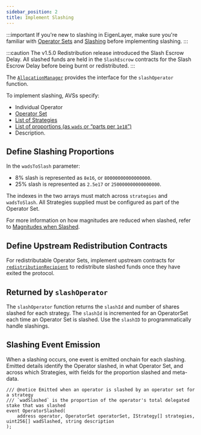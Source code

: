 ```yaml
---
sidebar_position: 2
title: Implement Slashing
---
```


:::important
If you're new to slashing in EigenLayer, make sure you're familiar with [Operator Sets](../../../../eigenlayer/concepts/operator-sets/operator-sets-concept.md)
and [Slashing](../../../../eigenlayer/concepts/slashing/slashing-concept.md) before implementing slashing.
:::

:::caution
The v1.5.0 Redistribution release introduced the Slash Escrow Delay. All slashed funds are held in the `SlashEscrow` contracts
for the Slash Escrow Delay before being burnt or redistributed.
:::

The [`AllocationManager`](https://github.com/Layr-Labs/eigenlayer-contracts/blob/main/src/contracts/interfaces/IAllocationManager.sol) provides the interface for the `slashOperator` function.

To implement slashing, AVSs specify:
* Individual Operator
* [Operator Set](../../../../eigenlayer/concepts/operator-sets/operator-sets-concept.md)
* [List of Strategies](../../../../eigenlayer/concepts/operator-sets/strategies-and-magnitudes)
* [List of proportions (as `wads` or “parts per `1e18`”)](../../../../eigenlayer/concepts/operator-sets/strategies-and-magnitudes)
* Description. 

## Define Slashing Proportions

In the `wadsToSlash` parameter: 
* 8% slash is represented as `8e16`, or `80000000000000000`. 
* 25% slash is represented as `2.5e17` or `250000000000000000`. 

The indexes in the two arrays must match across `strategies` and `wadsToSlash`. All Strategies supplied must be configured 
as part of the Operator Set.

For more information on how magnitudes are reduced when slashed, refer to [Magnitudes when Slashed](../../../../eigenlayer/concepts/slashing/magnitudes-when-slashed.md).

## Define Upstream Redistribution Contracts 

For redistributable Operator Sets, implement upstream contracts for [`redistributionRecipient`](../../../Concepts/slashing/slashing-concept-developers.md#redistribution-recipient)
to redistribute slashed funds once they have exited the protocol.

## Returned by `slashOperator`

The `slashOperator` function returns the `slashId` and number of shares slashed for each strategy. The `slashId` is 
incremented for an OperatorSet each time an Operator Set is slashed. Use the `slashID` to programmatically handle slashings.

## Slashing Event Emission

When a slashing occurs, one event is emitted onchain for each slashing. Emitted details identify the Operator
slashed, in what Operator Set, and across which Strategies, with fields for the proportion slashed and meta-data.
```
/// @notice Emitted when an operator is slashed by an operator set for a strategy
/// `wadSlashed` is the proportion of the operator's total delegated stake that was slashed
event OperatorSlashed(
    address operator, OperatorSet operatorSet, IStrategy[] strategies, uint256[] wadSlashed, string description
);
```